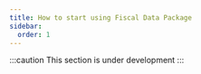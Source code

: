 ```yaml
---
title: How to start using Fiscal Data Package
sidebar:
  order: 1
---
```


:::caution
This section is under development
:::
